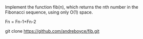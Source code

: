 Implement the function fib(n), which returns the nth number in the Fibonacci sequence, using only O(1) space.

Fn = Fn-1+Fn-2

git clone https://github.com/andreboyce/fib.git
